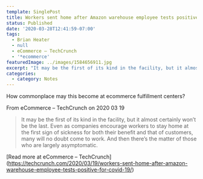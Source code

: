 ```yaml
---
template: SinglePost
title: Workers sent home after Amazon warehouse employee tests positive for COVID-19
status: Published
date: '2020-03-28T12:41:59-07:00'
tags:
  - Brian Heater
  - null
  - eCommerce – TechCrunch
  - '*ecommerce'
featuredImage: ../images/1584656911.jpg
excerpt: "It may be the first of its kind in the facility, but it almost certainly won’t be the last. Even as companies encourage workers to stay home at the first sign of sickness for both their benefit and that of customers, many will no doubt come to work. And then there’s the matter of those who are largely asymptomatic.\_"
categories:
  - category: Notes
---
```

How commonplace may this become at ecommerce fulfillment centers?

From eCommerce – TechCrunch on 2020 03 19
> It may be the first of its kind in the facility, but it almost certainly won’t be the last. Even as companies encourage workers to stay home at the first sign of sickness for both their benefit and that of customers, many will no doubt come to work. And then there’s the matter of those who are largely asymptomatic. 

[Read more at eCommerce – TechCrunch] (https://techcrunch.com/2020/03/19/workers-sent-home-after-amazon-warehouse-employee-tests-positive-for-covid-19/)
